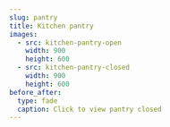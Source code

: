 ```yaml
---
slug: pantry
title: Kitchen pantry
images:
  - src: kitchen-pantry-open
    width: 900
    height: 600
  - src: kitchen-pantry-closed
    width: 900
    height: 600
before_after:
  type: fade
  caption: Click to view pantry closed
---
```


